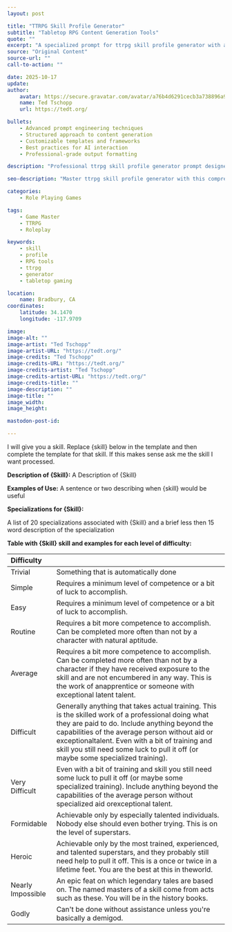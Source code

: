 ```yaml
---
layout: post

title: "TTRPG Skill Profile Generator"
subtitle: "Tabletop RPG Content Generation Tools"
quote: ""
excerpt: "A specialized prompt for ttrpg skill profile generator with advanced AI capabilities and structured output formatting."
source: "Original Content"
source-url: ""
call-to-action: ""

date: 2025-10-17
update:
author:
    avatar: https://secure.gravatar.com/avatar/a76b4d6291cecb3a738896a971bfb903?s=512&d=mp&r=g
    name: Ted Tschopp
    url: https://tedt.org/

bullets:
    - Advanced prompt engineering techniques
    - Structured approach to content generation
    - Customizable templates and frameworks
    - Best practices for AI interaction
    - Professional-grade output formatting

description: "Professional ttrpg skill profile generator prompt designed for high-quality content generation and structured analysis."

seo-description: "Master ttrpg skill profile generator with this comprehensive AI prompt featuring structured templates and best practices."

categories: 
    - Role Playing Games

tags: 
    - Game Master
    - TTRPG
    - Roleplay

keywords: 
    - skill
    - profile
    - RPG tools
    - ttrpg
    - generator
    - tabletop gaming

location:
    name: Bradbury, CA
coordinates:
    latitude: 34.1470
    longitude: -117.9709

image: 
image-alt: ""
image-artist: "Ted Tschopp"
image-artist-URL: "https://tedt.org/"
image-credits: "Ted Tschopp"
image-credits-URL: "https://tedt.org/"
image-credits-artist: "Ted Tschopp"
image-credits-artist-URL: "https://tedt.org/"
image-credits-title: ""
image-description: ""
image-title: ""
image_width: 
image_height: 

mastodon-post-id: 

---
```


I will give you a skill.  Replace {skill} below in the template and then complete the template for that skill.  If this makes sense ask me the skill I want processed.


**Description of {Skill}:**
A Description of {Skill}

**Examples of Use:**
A sentence or two describing when {skill} would be useful

**Specializations for {Skill}:**

A list of 20 specializations associated with {Skill} and a brief less then 15 word description of the specialization


**Table with {Skill} skill and examples for each level of difficulty:**

| Difficulty        |                                                                                                                                                                                                                                                                                                                                               |
|:------------------|:----------------------------------------------------------------------------------------------------------------------------------------------------------------------------------------------------------------------------------------------------------------------------------------------------------------------------------------------|
| Trivial           | Something that is automatically done                                                                                                                                                                                                                                                                                                          |
| Simple            | Requires a minimum level of competence or a bit of luck to accomplish.                                                                                                                                                                                                                                                                        |
| Easy              | Requires a minimum level of competence or a bit of luck to accomplish.                                                                                                                                                                                                                                                                        |
| Routine           | Requires a bit more competence to accomplish. Can be completed more often than not by a character with natural aptitude.                                                                                                                                                                                                                      |
| Average           | Requires a bit more competence to accomplish. Can be completed more often than not by a character if they have received exposure to the skill and are not encumbered in any way. This is the work of anapprentice or someone with exceptional latent talent.                                                                                  |
| Difficult         | Generally anything that takes actual training. This is the skilled work of a professional doing what they are paid to do. Include anything beyond the capabilities of the average person without aid or exceptionaltalent. Even with a bit of training and skill you still need some luck to pull it off (or maybe some specialized training).|
| Very Difficult    | Even with a bit of training and skill you still need some luck to pull it off (or maybe some specialized training). Include anything beyond the capabilities of the average person without specialized aid orexceptional talent.                                                                                                              |
| Formidable        | Achievable only by especially talented individuals. Nobody else should even bother trying. This is on the level of superstars.                                                                                                                                                                                                                |
| Heroic            | Achievable only by the most trained, experienced, and talented superstars, and they probably still need help to pull it off. This is a once or twice in a lifetime feet. You are the best at this in theworld.                                                                                                                                |
| Nearly Impossible | An epic feat on which legendary tales are based on. The named masters of a skill come from acts such as these. You will be in the history books.                                                                                                                                                                                              |
| Godly             | Can't be done without assistance unless you're basically a demigod.                                                                                                                                                                                                                                                                           |

